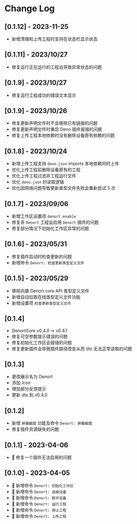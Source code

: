# Change Log

## [0.1.12] - 2023-11-25

-   新增清理和上传工程时支持在状态栏显示状态

## [0.1.11] - 2023/10/27

-   修复运行正在运行的工程会导致异常状态的问题

## [0.1.9] - 2023/10/27

-   修复运行工程成功的错误文本显示

## [0.1.9] - 2023/10/26

-   修复更新声明文件时不会移除已有链接的问题
-   修复更新声明文件时重启 Deno 插件报错的问题
-   修复上传工程本地依赖时没有删除设备原有依赖的问题

## [0.1.8] - 2023/10/24

-   新增上传工程支持 `deno.json` imports 本地依赖同时上传
-   优化上传工程前删除设备原有的工程
-   优化上传工程过滤非工程运行文件
-   优化 `deno.json` 的读取逻辑
-   优化因网络问题导致更新类型文件失败会重新尝试 5 次

## [0.1.7] - 2023/09/06

-   新增工作区设置项 `denort.enable`
-   修复非 `Denort` 工程会启用 `Denort` 插件的问题
-   修复部分情况下初始化工作区异常的问题

## [0.1.6] - 2023/05/31

-   修复插件启动时检查更新的问题
-   新增命令 `Denort: 检查更新类型定义文件`

## [0.1.5] - 2023/05/29

-   移除内置 Denort core API 类型定义文件
-   新增自动拉取在线类型定义文件功能
-   新增设置项 `检查更新类型定义文件`

## [0.1.4]

-   DenortCore v0.4.0 -> v0.4.1
-   修复可空参数提示错误的问题
-   修复初始化工作区会报错的问题
-   修复更新插件会导致插件路径改变从而 dts 无法正常读取的问题

## [0.1.3]

-   更改展示名为 Denort
-   添加 Icon
-   增加部分反馈提示
-   更新 dts 到 v0.4.0

## [0.1.2]

-   新增 `屏幕截图` 功能及命令 `Denort: 屏幕截图`
-   修复插件资源缺失的问题

## [0.1.1] - 2023-04-06

-   🔧 修复一个插件无法启用的问题

## [0.1.0] - 2023-04-05

-   🎈 新增命令 `Denort: 初始化工作区`
-   🎈 新增命令 `Denort: 连接设备`
-   🎈 新增命令 `Denort: 断开设备`
-   🎈 新增命令 `Denort: 运行工程`
-   🎈 新增命令 `Denort: 停止工程`
-   🎈 新增命令 `Denort: 上传工程`
